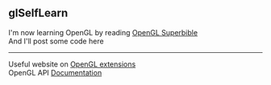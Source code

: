## glSelfLearn  

I'm now learning OpenGL by reading [OpenGL Superbible](http://www.openglsuperbible.com/)  
And I'll post some code here  

------ 

Useful website on [OpenGL extensions](www.khronos.org/registry/)  
OpenGL API [Documentation](docs.gl/)